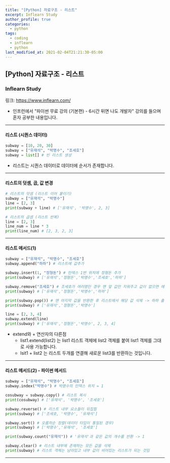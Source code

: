 ```yaml
---
title: "[Python] 자료구조 - 리스트"
excerpt: Inflearn Study
author_profile: true
categories: 
  - python
tags:
  - coding
  - inflearn
  - python
last_modified_at: 2021-02-04T21:21:30-05:00
---
```




## [Python] 자료구조 - 리스트



### Inflearn Study

링크: <https://www.inflearn.com/>

* 인프런에서 "파이썬 무료 강의 (기본편) - 6시간 뒤면 나도 개발자" 강의를 들으며 혼자 공부한 내용입니다.

***

#### 리스트 (시퀀스 데이터)

```python
subway = [10, 20, 30]
subway = ["유재석", "박명수", "조세호"]
subway = list[] # 빈 리스트 생성
```

- 리스트는 시퀀스 데이터로 데이터에 순서가 존재합니다.

***

#### 리스트의 덧셈, 곱, 값 변경

```python
# 리스트의 덧셈 (리스트 이어 붙이기)
subway = ["유재석", "박명수"]
line = [2, 3]
print(subway + line) # ['유재석', '박명수', 2, 3]
```

```python
# 리스트의 곱셈 (리스트 반복)
line = [2, 3]
line_num = line * 3
print(line_num) # [2, 3, 2, 3]
```

***

#### 리스트 메서드(1)

```python
subway = ["유재석", "박명수", "조세호"]
subway.append("하하") # 리스트에 값추가

subway.insert(1, "정형돈") # 인덱스 1번 위치에 정형돈 추가
print(subway) # ['유재석','정형돈','박명수','조세호','하하']

subway.remove("조세호") # 조세호가 여러명인 경우 맨 앞 값만 지워주고 값이 없으면 에러 발생
print(subway) # ['유재석','정형돈','박명수','하하'] 

print(subway.pop()) # 맨 마지막 값을 반환한 후 리스트에서 해당 값 삭제 -> 하하 출력
print(subway) # ['유재석','정형돈','박명수'] 

line = [2, 3, 4]
subway.extend(line)
print(subway) # ['유재석','정형돈','박명수', 2, 3, 4] 
```

- extend와 + 연산자의 다른점
  - list1.extend(list2) 는 list1 리스트 객체에 list2 객체를 붙여 list1 객체를 그대로 사용 가능합니다.
  - lsit1 + list2 는 리스트 두개를 연결해 새로운 list3를 반환하는 것입니다.

***

#### 리스트 메서드(2) - 파이썬 메서드

```python
subway = ["유재석", "박명수", "조세호"]
subway.index("박명수") # 박명수의 인덱스 위치 = 1

cosubway = subway.copy() # 리스트 복사
print(cosubway) # ['유재석', '박명수', '조세호']

subway.reverse() # 리스트 내부 요소들이 뒤집힘
print(subway) # ['조세호, '박명수', '유재석']

subway.sort() # 오름차순 정렬(데이터 타입이 통일된 경우)
print(subway) # ['박명수','유재석', '조세호']

print(subway.count("유재석")) # '유재석'과 같은 값의 개수를 반환 -> 1

subway.clear() # 리스트 내부에 존재하는 모든 값을 삭제
print(subway) # 리스트 객체는 남아있고 내부 값이 비어있는 리스트가 되는 것임
```

***

